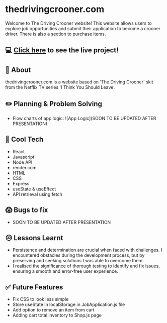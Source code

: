 #  thedrivingcrooner.com

Welcome to The Driving Crooner website! This website allows users to explore job opportunities and submit their application to become a crooner driver. There is also a section to purchase items.

## :computer: [Click here](https://the-driving-crooner.onrender.com) to see the live project!

## :page_facing_up: About

thedrivingcrooner.com is a website based on 'The Driving Crooner' skit from the Netflix TV series 'I Think You Should Leave'. 

## :pencil2: Planning & Problem Solving

- Flow charts of app logic:
  ![App Logic](SOON TO BE UPDATED AFTER PRESENTATION)

## :rocket: Cool Tech

- React
- Javascript
- Node API
- render.com
- HTML
- CSS
- Express
- useState & useEffect
- API retrieval using fetch

## :scream: Bugs to fix

- SOON TO BE UPDATED AFTER PRESENTATION

## :unamused: Lessons Learnt

- Persistence and determination are crucial when faced with challenges. I encountered obstacles during the development process, but by preserving and seeking solutions I was able to overcome them.
- I realised the significance of thorough testing to identify and fix issues, ensuring a smooth and error-free user experience.

## :white_check_mark: Future Features

- Fix CSS to look less simple
- Store useState in localStorage in JobApplication.js file
- Add option to remove an item from cart
- Adding cart total inventory to Shop.js page